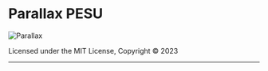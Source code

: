 # Parallax PESU

![Parallax](public/parallax-logo-with-background.png)

Licensed under the MIT License, Copyright © 2023

---
